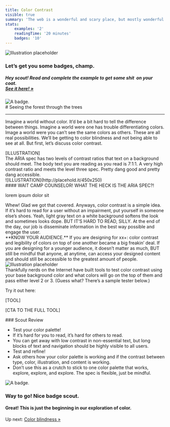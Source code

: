 ```yaml
---
title: Color Contrast
visible: true
summary: 'The web is a wonderful and scary place, but mostly wonderful. The access to information is astounding but most of it, is only accessible to those who are without impairments. The following manuals within the online camp is to get you ready for the'
stats:
    examples: '2'
    readingTime: '20 minutes'
    badges: '10'
---
```

<section>
    <img src="/user/pages/02.sight-manual/sight-hero-placeholder.png" alt="Illustration placeholder" />
</section>

<section class="section--badge-cta section--badge-cta__purple">
    <div class="container">
        <div class="flex-grid--gutters">
            <div class="col--width__nine">
                <h3>Let’s get you some badges, champ.</h3>
                <h5><em>Hey scout! Read and complete the example to get some shit  on your coat. <br /><a href="/badge-manual">See it here! &raquo;</a></em></h5>
            </div>
            <div class="col--width__three">
                <div class="badge--box">
                    <img class="img--badge" alt="A badge." src="/user/pages/01.home/badge-star-holder.png">
                </div>
            </div>
        </div>
    </div>
</section>

<section>
<div class="container--content" markdown="1">
# Seeing the forest through the trees

---

Imagine a world without color. It’d be a bit hard to tell the difference between things. Imagine a world were one has trouble differentiating colors. Image a world were you can’t see the same colors as others. These are all real possibilities. We’ll be getting to color blindness and not being able to see at all. But first, let’s discuss color contrast.
</div>
</section>

<section>
[ILLUSTRATION]
</section>

<section>
<div class="container--content" markdown="1">
The ARIA spec has two levels of contrast ratios that text on a background should meet. The body text you are reading as you read is 7:1:1. A very high contrast ratio and meets the level three spec. Pretty dang good and pretty dang accessible.
</div>
</section>

<section>
<div class="container--content" markdown="1">
![ILLUSTRATION](http://placehold.it/450x250)
</div>
</section>

<section>
<div class="container--content section--marg">
<div class="box purple stripe" markdown="1">
#### WAIT CAMP COUNSELOR! WHAT THE HECK IS THE ARIA SPEC?!

lorem ipsum dolor sit
</div>
</div>
</section>

<section>
<div class="container--content" markdown="1">
Whew! Glad we got that covered. Anyways, color contrast is a simple idea. If it’s hard to read for a user without an impairment, put yourself in someone else’s shoes. Yeah, light gray text on a white background softens the look and sometimes looks dope. BUT IT’S HARD TO READ, SILLY. At the end of the day, our job is disseminate information in the best way possible and engage the user.
</div>
</section>


<section>
<div class="container--content section--marg">
<div class="box purple stripe" markdown="1">
**KNOW YOUR AUDIENCE.** If you are designing for xx+: color contrast and legibility of colors on top of one another became a big freakin’ deal. If you are designing for a younger audience, it doesn’t matter as much, BUT still be mindful that anyone, at anytime, can access your designed content and should still be accessible to the greatest amount of people.
</div>
</div>
</section>

<section class="pt--30 pb--30">
    <img src="/user/themes/camp/images/illustration-placeholder.png" alt="Illustration placeholder" />
</section>

<section>
<div class="container--content" markdown="1">
Thankfully nerds on the Internet have built tools to test color contrast using your base background color and what colors will go on the top of them and pass either level 2 or 3. (Guess what? There’s a sample tester below.)

Try it out here:

[TOOL]

[CTA TO THE FULL TOOL]
</div>
</section>

<section>
<div class="container--content" markdown="1">
### Scout Review

* Test your color palette!
* If it’s hard for you to read, it’s hard for others to read.
* You can get away with low contrast in non-essential text, but long blocks of text and navigation should be highly visible to all users.
* Test and refine!
* Ask others how your color palette is working and if the contrast between type, color, illustration, and content is working.
* Don’t use this as a crutch to stick to one color palette that works, explore, explore, and explore. The spec is flexible, just be mindful.
</div>
</section>

<section class="section--badge-cta section--badge-cta__yellow mt--60">
    <div class="container">
        <div class="flex-grid--gutters">
            <div class="col--width__four">
                <div class="badge--box">
                    <img class="img--badge" alt="A badge." src="/user/pages/01.home/badge-star-holder.png">
                </div>
            </div>
            <div class="col--width__eight">
                <h3>Way to go! Nice badge scout.</h3>
                <h4>Great! This is just the beginning in our exploration of color.</h4>
                <span>Up next: </span><a href="/">Color blindness &raquo;</a>
            </div>
        </div>
    </div>
</section>
